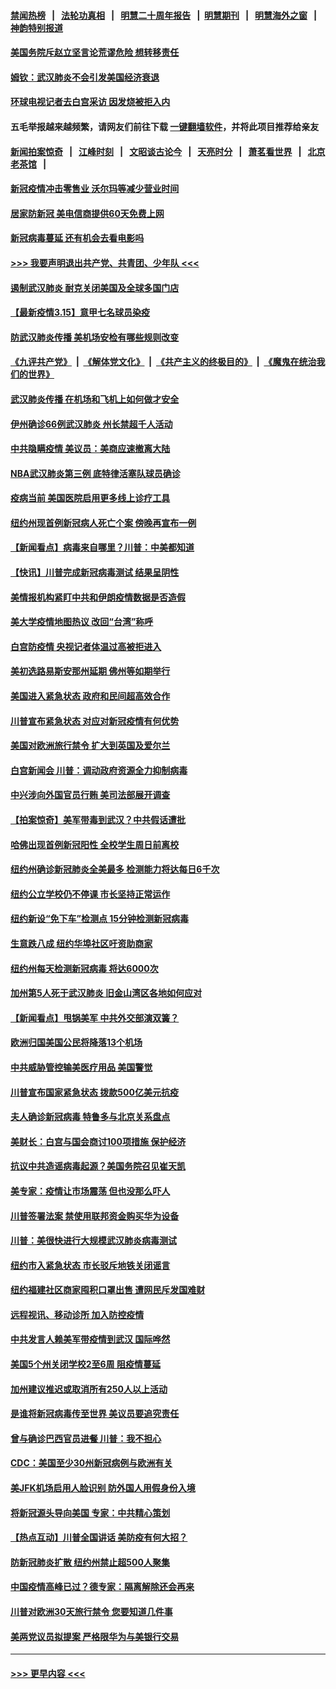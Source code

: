 #### [禁闻热榜](热点新闻.md?=0)  &nbsp;&nbsp;|&nbsp;&nbsp; [法轮功真相](https://github.com/gfw-breaker/truth/blob/master/README.md?=0) &nbsp;&nbsp;|&nbsp;&nbsp; [明慧二十周年报告](https://github.com/gfw-breaker/mh-reports/blob/master/README.md?=0) &nbsp;&nbsp;|&nbsp;&nbsp;[明慧期刊](https://github.com/gfw-breaker/mh-qikan) &nbsp;&nbsp;|&nbsp;&nbsp; [明慧海外之窗](https://github.com/gfw-breaker/mh-news/blob/master/README.md?=0) &nbsp;&nbsp;|&nbsp;&nbsp; [神韵特别报道](https://github.com/gfw-breaker/mh-news/blob/master/shenyun.md?=0)
#### [美国务院斥赵立坚言论荒谬危险 想转移责任](../pages/nsc412/n11942518.md?t=03160602) 
#### [姆钦：武汉肺炎不会引发美国经济衰退](../pages/nsc412/n11942530.md?t=03160602) 
#### [环球电视记者去白宫采访 因发烧被拒入内](../pages/nsc412/n11942516.md?t=03160602) 
#### 五毛举报越来越频繁，请网友们前往下载 [一键翻墙软件](https://github.com/gfw-breaker/ssr-accounts)，并将此项目推荐给亲友
#### [新闻拍案惊奇](https://github.com/gfw-breaker/banned-news/blob/master/pages/link4.md) &nbsp;&nbsp;|&nbsp;&nbsp; [江峰时刻](https://github.com/gfw-breaker/banned-news/blob/master/pages/link4.md) &nbsp;&nbsp;|&nbsp;&nbsp; [文昭谈古论今](https://github.com/gfw-breaker/banned-news/blob/master/pages/link4.md) &nbsp;&nbsp;|&nbsp;&nbsp; [天亮时分](https://github.com/gfw-breaker/banned-news/blob/master/pages/link4.md) &nbsp;&nbsp;|&nbsp;&nbsp; [萧茗看世界](https://github.com/gfw-breaker/banned-news/blob/master/pages/link4.md) &nbsp;&nbsp;|&nbsp;&nbsp; [北京老茶馆](https://github.com/gfw-breaker/banned-news/blob/master/pages/link4.md) &nbsp;&nbsp;|&nbsp;&nbsp; 
#### [新冠疫情冲击零售业 沃尔玛等减少营业时间](../pages/nsc412/n11942454.md?t=03160602) 
#### [居家防新冠 美电信商提供60天免费上网](../pages/nsc412/n11942457.md?t=03160602) 
#### [新冠病毒蔓延 还有机会去看电影吗](../pages/nsc412/n11942385.md?t=03160602) 
#### [>>> 我要声明退出共产党、共青团、少年队 <<<](https://github.com/begood0513/goodnews/blob/master/quit/letter.md) 
#### [遏制武汉肺炎 耐克关闭美国及全球多国门店](../pages/nsc412/n11942366.md?t=03160602) 
#### [【最新疫情3.15】意甲七名球员染疫](../pages/nsc412/n11940988.md?t=03160602) 
#### [防武汉肺炎传播 美机场安检有哪些规则改变](../pages/nsc412/n11939497.md?t=03160602) 
#### [《九评共产党》](https://github.com/begood0513/9ping.md/blob/master/README.md) &nbsp;|&nbsp; [《解体党文化》](../../../../jtdwh.md/blob/master/README.md)  &nbsp;|&nbsp; [《共产主义的终极目的》](../../../../gczydzjmd.md/blob/master/README.md) &nbsp;|&nbsp; [《魔鬼在统治我们的世界》](../../../../mgztzwmdsj.md/blob/master/README.md) 
#### [武汉肺炎传播 在机场和飞机上如何做才安全](../pages/nsc412/n11928171.md?t=03160602) 
#### [伊州确诊66例武汉肺炎 州长禁超千人活动](../pages/nsc412/n11941564.md?t=03160602) 
#### [中共隐瞒疫情 美议员：美商应速撤离大陆](../pages/nsc412/n11941407.md?t=03160602) 
#### [NBA武汉肺炎第三例 底特律活塞队球员确诊](../pages/nsc412/n11941282.md?t=03160602) 
#### [疫病当前 美国医院启用更多线上诊疗工具](../pages/nsc412/n11941300.md?t=03160602) 
#### [纽约州现首例新冠病人死亡个案  傍晚再宣布一例](../pages/nsc412/n11941340.md?t=03160602) 
#### [【新闻看点】病毒来自哪里？川普：中美都知道](../pages/nsc412/n11940769.md?t=03160602) 
#### [【快讯】川普完成新冠病毒测试 结果呈阴性](../pages/nsc412/n11941045.md?t=03160602) 
#### [美情报机构紧盯中共和伊朗疫情数据是否造假](../pages/nsc412/n11940875.md?t=03160602) 
#### [美大学疫情地图热议 改回“台湾”称呼](../pages/nsc412/n11940365.md?t=03160602) 
#### [白宫防疫情 央视记者体温过高被拒进入](../pages/nsc412/n11940841.md?t=03160602) 
#### [美初选路易斯安那州延期 佛州等如期举行](../pages/nsc412/n11940614.md?t=03160602) 
#### [美国进入紧急状态 政府和民间超高效合作](../pages/nsc412/n11940720.md?t=03160602) 
#### [川普宣布紧急状态 对应对新冠疫情有何优势](../pages/nsc412/n11940632.md?t=03160602) 
#### [美国对欧洲旅行禁令 扩大到英国及爱尔兰](../pages/nsc412/n11940647.md?t=03160602) 
#### [白宫新闻会 川普：调动政府资源全力抑制病毒](../pages/nsc412/n11940558.md?t=03160602) 
#### [中兴涉向外国官员行贿 美司法部展开调查](../pages/nsc412/n11940378.md?t=03160602) 
#### [【拍案惊奇】美军带毒到武汉？中共假话遭批](../pages/nsc412/n11939240.md?t=03160602) 
#### [哈佛出现首例新冠阳性  全校学生周日前离校](../pages/nsc412/n11939759.md?t=03160602) 
#### [纽约州确诊新冠肺炎全美最多  检测能力将达每日6千次](../pages/nsc412/n11939581.md?t=03160602) 
#### [纽约公立学校仍不停课 市长坚持正常运作](../pages/nsc412/n11939557.md?t=03160602) 
#### [纽约新设“免下车”检测点  15分钟检测新冠病毒](../pages/nsc412/n11939513.md?t=03160602) 
#### [生意跌八成  纽约华埠社区吁资助商家](../pages/nsc412/n11939562.md?t=03160602) 
#### [纽约州每天检测新冠病毒  将达6000次](../pages/nsc412/n11939510.md?t=03160602) 
#### [加州第5人死于武汉肺炎 旧金山湾区各地如何应对](../pages/nsc412/n11939263.md?t=03160602) 
#### [【新闻看点】甩锅美军 中共外交部演双簧？](../pages/nsc412/n11938828.md?t=03160602) 
#### [欧洲归国美国公民将降落13个机场](../pages/nsc412/n11939026.md?t=03160602) 
#### [中共威胁管控输美医疗用品 美国警觉](../pages/nsc412/n11938602.md?t=03160602) 
#### [川普宣布国家紧急状态 拨款500亿美元抗疫](../pages/nsc412/n11939032.md?t=03160602) 
#### [夫人确诊新冠病毒 特鲁多与北京关系盘点](../pages/nsc412/n11938748.md?t=03160602) 
#### [美财长：白宫与国会商讨100项措施 保护经济](../pages/nsc412/n11938829.md?t=03160602) 
#### [抗议中共造谣病毒起源？美国务院召见崔天凯](../pages/nsc412/n11938747.md?t=03160602) 
#### [美专家：疫情让市场震荡 但也没那么吓人](../pages/nsc412/n11938573.md?t=03160602) 
#### [川普签署法案 禁使用联邦资金购买华为设备](../pages/nsc412/n11938279.md?t=03160602) 
#### [川普：美很快进行大规模武汉肺炎病毒测试](../pages/nsc412/n11938523.md?t=03160602) 
#### [纽约市入紧急状态  市长驳斥地铁关闭谣言](../pages/nsc412/n11937384.md?t=03160602) 
#### [纽约福建社区商家囤积口罩出售 遭网民斥发国难财](../pages/nsc412/n11937354.md?t=03160602) 
#### [远程视讯、移动诊所  加入防控疫情](../pages/nsc412/n11937370.md?t=03160602) 
#### [中共发言人赖美军带疫情到武汉 国际哗然](../pages/nsc412/n11936484.md?t=03160602) 
#### [美国5个州关闭学校2至6周 阻疫情蔓延](../pages/nsc412/n11937190.md?t=03160602) 
#### [加州建议推迟或取消所有250人以上活动](../pages/nsc412/n11937373.md?t=03160602) 
#### [是谁将新冠病毒传至世界 美议员要追究责任](../pages/nsc412/n11936827.md?t=03160602) 
#### [曾与确诊巴西官员进餐 川普：我不担心](../pages/nsc412/n11936958.md?t=03160602) 
#### [CDC：美国至少30州新冠病例与欧洲有关](../pages/nsc412/n11936623.md?t=03160602) 
#### [美JFK机场启用人脸识别 防外国人用假身份入境](../pages/nsc412/n11936511.md?t=03160602) 
#### [将新冠源头导向美国 专家：中共精心策划](../pages/nsc412/n11936432.md?t=03160602) 
#### [【热点互动】川普全国讲话 美防疫有何大招？](../pages/nsc412/n11936288.md?t=03160602) 
#### [防新冠肺炎扩散 纽约州禁止超500人聚集](../pages/nsc412/n11936400.md?t=03160602) 
#### [中国疫情高峰已过？德专家：隔离解除还会再来](../pages/nsc412/n11935994.md?t=03160602) 
#### [川普对欧洲30天旅行禁令 您要知道几件事](../pages/nsc412/n11935870.md?t=03160602) 
#### [美两党议员拟提案 严格限华为与美银行交易](../pages/nsc412/n11935733.md?t=03160602) 

----
#### [ >>> 更早内容 <<< ](../indexes/nsc412-earlier.md)
